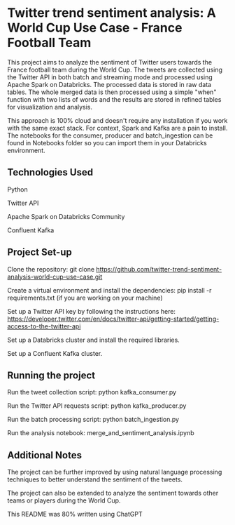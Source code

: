 # Twitter trend sentiment analysis: A World Cup Use Case - France Football Team 

This project aims to analyze the sentiment of Twitter users towards the France football team during the World Cup. The tweets are collected using the Twitter API in both batch and streaming mode and processed using Apache Spark on Databricks. The processed data is stored in raw data tables. The whole merged data is then processed using a simple "when" function with two lists of words and the results are stored in refined tables for visualization and analysis.

This approach is 100% cloud and doesn't require any installation if you work with the same exact stack. For context, Spark and Kafka are a pain to install. The notebooks for the consumer, producer and batch_ingestion can be found in Notebooks folder so you can import them in your Databricks environment.

## Technologies Used
Python

Twitter API

Apache Spark on Databricks Community

Confluent Kafka
## Project Set-up
Clone the repository: git clone https://github.com/twitter-trend-sentiment-analysis-world-cup-use-case.git

Create a virtual environment and install the dependencies: pip install -r requirements.txt (if you are working on your machine)

Set up a Twitter API key by following the instructions here: https://developer.twitter.com/en/docs/twitter-api/getting-started/getting-access-to-the-twitter-api 

Set up a Databricks cluster and install the required libraries.

Set up a Confluent Kafka cluster.

## Running the project
Run the tweet collection script: python kafka_consumer.py

Run the Twitter API requests script: python kafka_producer.py

Run the batch processing script: python batch_ingestion.py

Run the analysis notebook: merge_and_sentiment_analysis.ipynb

## Additional Notes
The project can be further improved by using natural language processing techniques to better understand the sentiment of the tweets.

The project can also be extended to analyze the sentiment towards other teams or players during the World Cup.

This README was 80% written using ChatGPT
